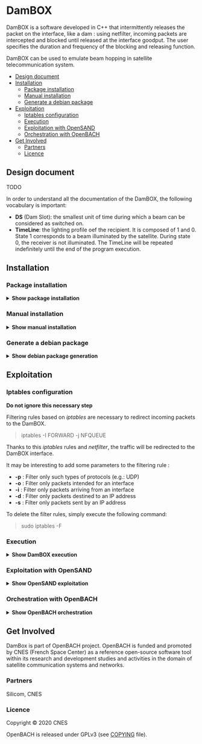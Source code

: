 # DamBOX

DamBOX is a software developed in C++ that intermittently releases the packet on the interface, like a dam : using netfilter, incoming packets are intercepted and blocked until released at the interface goodput. The user specifies the duration and frequency of the blocking and releasing function.

DamBOX can be used to emulate beam hopping in satellite telecommunication system.

- [Design document](#design-document)
- [Installation](#installation)
  - [Package installation](#package-installation)
  - [Manual installation](#manual-installation)
  - [Generate a debian package](#generate-a-debian-package)
- [Exploitation](#exploitation)
  - [Iptables configuration](#iptables-configuration)
  - [Execution](#execution)
  - [Exploitation with OpenSAND](#exploitation-with-opensand)
  - [Orchestration with OpenBACH](#orchestration-with-openbach)
- [Get Involved](#get-involved)
  - [Partners](#partners)
  - [Licence](#licence)

## Design document

TODO 

In order to understand all the documentation of the DamBOX, the following vocabulary is important:

* **DS** (Dam Slot): the smallest unit of time during which a beam can be considered as switched on.
* **TimeLine**: the lighting profile oef the recipient. It is composed of 1 and 0. State 1 corresponds to a beam illuminated by the satellite. During state 0, the receiver is not illuminated. The TimeLine will be repeated indefinitely until the end of the program execution.

## Installation

### Package installation

<details><summary><b>Show package installation</b></summary>

Add the OpenBACH repository :

Update sources.list with net4sat openbach repository
> echo "deb http://packages.net4sat.org/openbach xenial stable" | sudo tee /etc/apt/sources.list.d/dambox.list 

Add Net4Sat repository GPG key
> wget -O - http://packages.net4sat.org/support_net4sat_org_pub.gpg.key |sudo apt-key add -

Update the list of available packages:
>  sudo apt-get update 

Install Dambox
> sudo apt-get install dambox 

</details>

### Manual installation

<details><summary><b>Show manual installation</b></summary>

The rest of this README considers a package installation. 
If you want to proceed a manual installation, please replace
> dambox 

by
> ./dambox 

in the provided commands lines. Or simply edit the $PATH variable. 

It is compulsory to install the *netfilter* library on the computer where the DamBOX will be deployed. To do this, simply execute the following command: 

> sudo apt-get install libnetfilter-queue-dev

The maximum size of the FIFO system must be set to a high value. This size is located in the /proc/sys/fs folder and can be set using this command: 

> sudo sysctl fs.pipe-max-size=66781584

The source code of the software can be downloaded through the git repository.

To compile the source code, you must do so with at least C++11 version and including the following libraries for the compilation:

* **lpthread**
* **lnfnetlink**
* **lnetfilter_queue**

On Ubuntu 16.04, here are the requirements :

> sudo apt install make g++ libnetfilter-queue-dev

A makefile is available. Run the following command in the root folder to obtain the binary dambox:

> make

</details>

### Generate a debian package

<details><summary><b>Show debian package generation </b></summary>

You can generate a debian package (Ubuntu 16.04 only) with the following procedure.
Install the following dependences

> sudo apt-get install build-essential fakeroot devscripts libnetfilter-queue-dev

Then by issuing the following command in the root folder

> dpkg-buildpackage -us -uc

The package will be generated in the root folder

You can install it by running: 

> sudo dpkg -i ../dambox_1.0_amd64.deb

You can remove the unnecessary files as follows:

> rm ../dambox_1.0*

</details>

## Exploitation


### Iptables configuration

**Do not ignore this necessary step**

Filtering rules based on *iptables* are necessary to redirect incoming packets to the DamBOX.

> iptables -I FORWARD -j NFQUEUE

Thanks to this *iptables* rules and *netfilter*, the traffic will be redirected to the DamBOX interface.

It may be interesting to add some parameters to the filtering rule :

* **-p** : Filter only such types of protocols (e.g.: UDP)
* **-o** : Filter only packets intended for an interface
* **-i** : Filter only packets arriving from an interface
* **-d** : Filter only packets destined to an IP address 
* **-s** : Filter only packets sent by an IP address

To delete the filter rules, simply execute the following command:

> sudo iptables -F

### Execution

<details><summary><b>Show DamBOX execution</b></summary>

In order to launch the DamBOX, and only after setting up the above filtering, the following command can be executed

> sudo ./dambox -ds $damslot -f $freq (-d $duration --debug) 

The launching of the DamBOX therefore requires at least 2 parameters:

* **damslot** : duration  in us (microsecond) of a timeslot.
* **freq**: Frequency of beam illumination. The beam will be switched on once every freq timeslot (Example: for freq=6, we will have a timeline [100000]).
* If you want to operate the DamBOX for a defined time, you can enter a **duration**. This duration must be entered in second. Otherwise, the executable will run until the user stop the program manually (ctrl+c, ctrl+z, ctrl+\)
* You can also activate the **debug mode** to follow the evolution of the timeline and fifo filling over time

The program exploits these parameters to establish the timeline. Then all the incoming packets are stored on the FIFO. They are only retransmitted to the recipient when the beam is considered switched ON. (See Architecture of DamBOX for more information about the parameters and the design of the program).

At the end of the execution, if the debug mode is activated, the program gives access to two output files:

* **profil_dam.txt** : Evolution of the dam state over time
* **profil_fifo.txt** : Evolution of the FIFO filling over time. The unit is the bytes.

The help for setting the executable can be obtained by using the command:

> ./dambox --help

</details>

### Exploitation with OpenSAND


<details><summary><b>Show OpenSAND exploitation</b></summary>

TODO

</details>

### Orchestration with OpenBACH


<details><summary><b>Show OpenBACH orchestration</b></summary>

TODO

</details>

## Get Involved

DamBox is part of OpenBACH project.
OpenBACH is funded and promoted by CNES (French Space Center) as a reference open-source software tool within its research and development studies and activities in the domain of satellite communication systems and networks.

### Partners

Silicom, CNES

### Licence

Copyright © 2020 CNES

OpenBACH is released under GPLv3 (see [COPYING](COPYING.txt) file).


